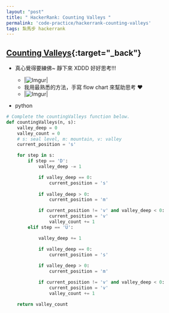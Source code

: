 ```yaml
---
layout: "post"
title: " HackerRank: Counting Valleys "
permalink: 'code-practice/hackerrank-counting-valleys'
tags: 紮馬步 hackerrank
---
```



## [Counting Valleys](https://www.hackerrank.com/challenges/counting-valleys/problem?h_l=interview&playlist_slugs%5B%5D=interview-preparation-kit&playlist_slugs%5B%5D=warmup){:target="_back"}


- 真心覺得要練佛~ 靜下來 XDDD 好好思考!!!
   - |![Imgur](https://i.imgur.com/DfEUQDh.gif)|
   - 我用最熟悉的方法，手寫 flow chart 來幫助思考 :heart:
   - |![Imgur](https://i.imgur.com/df5DBpZ.jpg)|


- python

~~~py
# Complete the countingValleys function below.
def countingValleys(n, s):
    valley_deep = 0
    valley_count = 0
    # s: seal level, m: mountain, v: valley
    current_position = 's' 

    for step in s:
        if step == 'D':
            valley_deep -= 1

            if valley_deep == 0:
                current_position = 's'
            
            if valley_deep > 0:
                current_position = 'm'

            if current_position != 'v' and valley_deep < 0:
                current_position = 'v'
                valley_count += 1 
        elif step == 'U':

            valley_deep += 1

            if valley_deep == 0:
                current_position = 's'
            
            if valley_deep > 0:
                current_position = 'm'

            if current_position != 'v' and valley_deep < 0:
                current_position = 'v'
                valley_count += 1 

    return valley_count
~~~